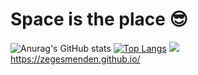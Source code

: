 # Space is the place 😎
![Anurag's GitHub stats](https://github-readme-stats.vercel.app/api?username=ZegesMenden&count_private=true&hide=prs,issues,contribs) [![Top Langs](https://github-readme-stats.vercel.app/api/top-langs/?username=ZegesMenden&hide=Makefile,CMake)](https://github.com/anuraghazra/github-readme-stats)
![](https://komarev.com/ghpvc/?username=ZegesMenden)\
https://zegesmenden.github.io/


